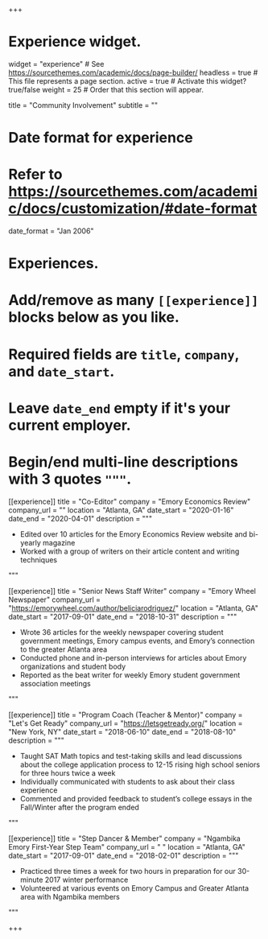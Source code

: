 +++
# Experience widget.
widget = "experience"  # See https://sourcethemes.com/academic/docs/page-builder/
headless = true  # This file represents a page section.
active = true  # Activate this widget? true/false
weight = 25  # Order that this section will appear.

title = "Community Involvement"
subtitle = ""

# Date format for experience
#   Refer to https://sourcethemes.com/academic/docs/customization/#date-format
date_format = "Jan 2006"

# Experiences.
#   Add/remove as many `[[experience]]` blocks below as you like.
#   Required fields are `title`, `company`, and `date_start`.
#   Leave `date_end` empty if it's your current employer.
#   Begin/end multi-line descriptions with 3 quotes `"""`.

[[experience]]
  title = "Co-Editor"
  company = "Emory Economics Review"
  company_url = ""
  location = "Atlanta, GA"
  date_start = "2020-01-16"
  date_end = "2020-04-01"
  description = """

  - Edited over 10 articles for the Emory Economics Review website and bi-yearly magazine
  - Worked with a group of writers on their article content and writing techniques

  """

[[experience]]
  title = "Senior News Staff Writer"
  company = "Emory Wheel Newspaper"
  company_url = "https://emorywheel.com/author/beliciarodriguez/"
  location = "Atlanta, GA"
  date_start = "2017-09-01"
  date_end = "2018-10-31"
  description = """

  - Wrote 36 articles for the weekly newspaper covering student government meetings, Emory campus events, and Emory’s connection to the greater Atlanta area
  - Conducted phone and in-person interviews for articles about Emory organizations and student body
  - Reported as the beat writer for weekly Emory student government association meetings

  """

[[experience]]
  title = "Program Coach (Teacher & Mentor)"
  company = "Let's Get Ready"
  company_url = "https://letsgetready.org/"
  location = "New York, NY"
  date_start = "2018-06-10"
  date_end = "2018-08-10"
  description = """
  - Taught SAT Math topics and test-taking skills and lead discussions about the college application process to 12-15 rising high school seniors for three hours twice a week
  - Individually communicated with students to ask about their class experience
  - Commented and provided feedback to student’s college essays in the Fall/Winter after the program ended

  """

[[experience]]
  title = "Step Dancer & Member"
  company = "Ngambika Emory First-Year Step Team"
  company_url = " "
  location = "Atlanta, GA"
  date_start = "2017-09-01"
  date_end = "2018-02-01"
  description = """
  - Practiced three times a week for two hours in preparation for our 30-minute 2017 winter performance
  - Volunteered at various events on Emory Campus and Greater Atlanta area with Ngambika members

  """

+++
